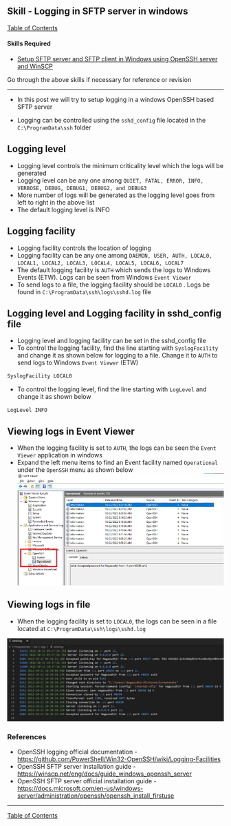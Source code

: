 ## Skill - Logging in SFTP server in windows

[Table of Contents](https://nagasudhir.blogspot.com/2020/04/taming-python-table-of-contents.html)

#### Skills Required
* [Setup SFTP server and SFTP client in Windows using OpenSSH server and WinSCP](https://nagasudhir.blogspot.com/2022/03/setup-sftp-server-and-sftp-client-in.html)

Go through the above skills if necessary for reference or revision
<hr/>

* In this post we will try to setup logging in a windows OpenSSH based SFTP server

* Logging can be controlled using the `sshd_config` file located in the `C:\ProgramData\ssh` folder

## Logging level
* Logging level controls the minimum criticality level which the logs will be generated 
* Logging level can be any one among `QUIET, FATAL, ERROR, INFO, VERBOSE, DEBUG, DEBUG1, DEBUG2, and DEBUG3`
* More number of logs will be generated as the logging level goes from left to right in the above list
* The default logging level is INFO

## Logging facility
* Logging facility controls the location of logging
* Logging facility can be any one among `DAEMON, USER, AUTH, LOCAL0, LOCAL1, LOCAL2, LOCAL3, LOCAL4, LOCAL5, LOCAL6, LOCAL7`
* The default logging facility is `AUTH` which sends the logs to Windows Events (ETW). Logs can be seen from Windows `Event Viewer`
* To send logs to a file, the logging facility should be `LOCAL0` . Logs be found in `C:\ProgramData\ssh\logs\sshd.log` file

## Logging level and Logging facility in sshd_config file
* Logging level and logging facility can be set in the sshd_config file
* To control the logging facility, find the line starting with `SyslogFacility` and change it as shown below for logging to a file. Change it to `AUTH` to send logs to Windows `Event Viewer` (ETW)
```bash
SyslogFacility LOCAL0
```
* To control the logging level, find the line starting with `LogLevel` and change it as shown below
```
LogLevel INFO
```

## Viewing logs in Event Viewer
* When the logging facility is set to `AUTH`, the logs can be seen the `Event Viewer` application in windows
* Expand the left menu items to find an Event facility named `Operational` under the `OpenSSH` menu as shown below
![sftp_logs_event_viewer_example.png](https://github.com/nagasudhirpulla/taming_python/raw/master/blog/skills/assets/img/sftp_logs_event_viewer_example.png)
## Viewing logs in file
* When the logging facility is set to `LOCAL0`, the logs can be seen in a file located at `C:\ProgramData\ssh\logs\sshd.log`

![sftp_logs_file_example.png](https://github.com/nagasudhirpulla/taming_python/raw/master/blog/skills/assets/img/sftp_logs_file_example.png)

### References
* OpenSSH logging official documentation - https://github.com/PowerShell/Win32-OpenSSH/wiki/Logging-Facilities
* OpenSSH SFTP server installation guide - https://winscp.net/eng/docs/guide_windows_openssh_server
* OpenSSH SFTP server official installation guide - https://docs.microsoft.com/en-us/windows-server/administration/openssh/openssh_install_firstuse

<hr/>

[Table of Contents](https://nagasudhir.blogspot.com/2020/04/taming-python-table-of-contents.html)




<!--stackedit_data:
eyJoaXN0b3J5IjpbLTE1MzIxNTYwMDIsMTk5MDQ5MjkwOSwtMT
k0ODk2MjE4Nyw1NzkyMjE4Nl19
-->